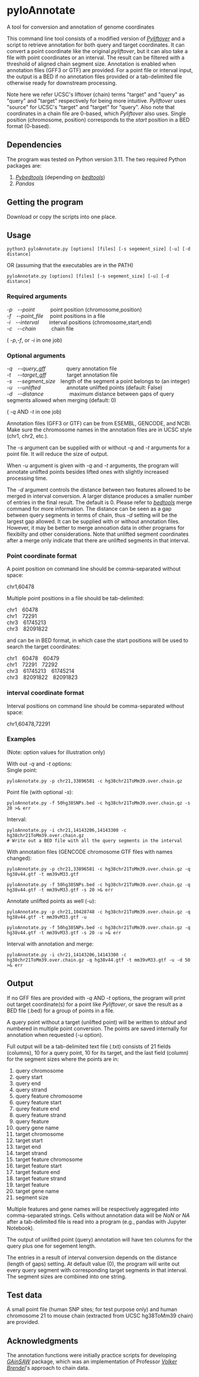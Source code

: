 # pyloAnnotate
A tool for conversion and annotation of genome coordinates

This command line tool consists of a modified version of [_Pyliftover_](https://github.com/konstantint/pyliftover) and a script to retrieve annotation for both query and target coordinates. It can convert a point coordinate like the original _pyliftover_, but it can also take a file with point coordinates or an interval. The result can be filtered with a threshold of aligned chain segment size. Annotation is enabled when annotation files (GFF3 or GTF) are provided. For a point file or interval input, the output is a BED if no annotation files provided or a tab-delimited file otherwise ready for downstream processing. 

Note here we refer UCSC's liftover (chain) terms "target" and "query" as "query" and "target" respectively for being more intuitive. _Pyliftover_ uses "source" for UCSC's "target" and  "target" for "query". Also note that coordinates in a chain file are 0-based, which _Pyliftover_ also uses. Single position (chromosome, position) corresponds to the _start_ position in a BED format (0-based).

## **Dependencies**

The program was tested on Python version 3.11. The two required Python packages are:
1. [_Pybedtools_](https://daler.github.io/pybedtools/) (depending on [_bedtools_](https://bedtools.readthedocs.io/en/latest/index.html))
2. _Pandas_

## **Getting the program**

Download or copy the scripts into one place.

## **Usage**

```
python3 pyloAnnotate.py [options] [files] [-s segement_size] [-u] [-d distance]
```  
OR (assuming that the executables are in the PATH)
```  
pyloAnnotate.py [options] [files] [-s segement_size] [-u] [-d distance]
```

### **Required arguments**   
_-p_&emsp;_--point_&emsp;&emsp;&emsp;point position (chromosome,position)  
_-f_&emsp;_--point_file_&emsp; point positions in a file  
_-i_&emsp;_--interval_&emsp;&emsp;interval positions (chromosome,start,end)  
_-c_&emsp;_--chain_&emsp;&emsp;&emsp;chain file

( _-p_,_-f_, or _-i_ in one job) 

### **Optional arguments**

_-q_&emsp;_--query_gff_&emsp;&emsp;&emsp;&emsp;query annotation file  
_-t_&emsp; _--target_gff_&emsp;&emsp;&emsp;&emsp;target annotation file   
_-s_&emsp;_--segment_size_&emsp;length of the segment a point belongs to (an integer)  
_-u_&emsp;_--unlifted_&emsp;&emsp;&emsp;&emsp;&emsp;annotate unlifted points (default: False)  
_-d_&emsp;_--distance_&emsp;&emsp;&emsp;&emsp;&emsp;maximum distance between gaps of query segments allowed when merging (default: 0)

( _-q_ AND _-t_ in one job)  

Annotation files (GFF3 or GTF) can be from ESEMBL, GENCODE, and NCBI. Make sure the chromosome names in the annotation files are in UCSC style (chr1, chr2, etc.).

The _-s_ argument can be supplied with or without _-q_ and _-t_ arguments for a point file. It will reduce the size of output.

When _-u_ argument is given with _-q_ and _-t_ arguments, the program will annotate unlifted points besides lifted ones with slightly increased processing time.

The _-d_ argument controls the distance between two features allowed to be merged in interval conversion. A larger distance produces a smaller number of entries in the final result. The default is 0. Please refer to [_bedtools_](https://bedtools.readthedocs.io/en/latest/index.html) merge command for more information. The distance can be seen as a gap between query segments in terms of chain, thus _-d_ setting will be the largest gap allowed. It can be supplied with or without annotation files. However, it may be better to merge annoation data in other programs for flexibilty and other considerations. Note that unlifted segment coordinates after a merge only indicate that there are unlifted segments in that interval.

### **Point coordinate format**
A point position on command line should be comma-separated without space:

chr1,60478

Multiple point positions in a file should be tab-delimited:

chr1&emsp;60478  
chr1&emsp;72291  
chr3&emsp;61745213  
chr3&emsp;82091822  

and can be in BED format, in which case the start positions will be used to search the target coordinates:  

chr1&emsp;60478&emsp;60479  
chr1&emsp;72291&emsp;72292  
chr3&emsp;61745213&emsp;61745214  
chr3&emsp;82091822&emsp;82091823

### **interval coordinate format**

Interval positions on command line should be comma-separated without space:  

chr1,60478,72291

### Examples  
(Note: option values for illustration only)  

With out _-q_ and _-t_ options:  
Single point:  
```  
pyloAnnotate.py -p chr21,33896581 -c hg38chr21ToMm39.over.chain.gz
```
Point file (with optional _-s_):  
``` 
pyloAnnotate.py -f 50hg38SNPs.bed -c hg38chr21ToMm39.over.chain.gz -s 20 >& err
```  
Interval:
```
pyloAnnotate.py -i chr21,14143206,14143300 -c hg38chr21ToMm39.over.chain.gz
# Write out a BED file with all the query segments in the interval
```
With annotation files (GENCODE chromosome GTF files with names changed):  
```
pyloAnnotate.py -p chr21,33896581 -c hg38chr21ToMm39.over.chain.gz -q hg38v44.gtf -t mm39vM33.gtf
``` 
```
pyloAnnotate.py -f 50hg38SNPs.bed -c hg38chr21ToMm39.over.chain.gz -q hg38v44.gtf -t mm39vM33.gtf -s 20 >& err
```
Annotate unlifted points as well (_-u_):
```
pyloAnnotate.py -p chr21,10428748 -c hg38chr21ToMm39.over.chain.gz -q hg38v44.gtf -t mm39vM33.gtf -u
``` 
```
pyloAnnotate.py -f 50hg38SNPs.bed -c hg38chr21ToMm39.over.chain.gz -q hg38v44.gtf -t mm39vM33.gtf -s 20 -u >& err
```  
Interval with annotation and merge:
```
pyloAnnotate.py -i chr21,14143206,14143300 -c hg38chr21ToMm39.over.chain.gz -q hg38v44.gtf -t mm39vM33.gtf -u -d 50 >& err
```
## **Output**

If no GFF files are provided with _-q_ AND _-t_ options, the program will print out target coordinate(s) for a point like _Pyliftover_, or save the result as a BED file (.bed) for a group of points
in a file.

A query point without a target (unlifted point) will be written to _stdout_ and numbered in multiple point conversion. The points are saved internally for annotation when requested (_-u_ option).

Full output will be a tab-delimited text file (.txt) consists of 21 fields (columns), 10 for a query point, 10 for its target, and the last field (column) for the segment sizes where the points are in:  

1.	query chromosome
2.	query start  
3.  query end
4.	query strand
5.	query feature chromosome
6.	query feature start
7.	qurey feature end
8.	query feature strand
9.	query feature
10.	query gene name
11.	target chromosome
12.	target start  
13. target end  
14.	target strand
15.	target feature chromosome
16.	target feature start
17.	target feature end
18.	target feature strand
19.	target feature
20.	target gene name
21.	segment size

Multiple features and gene names will be respectively aggregated into comma-separated strings. Cells without annotation data will be _NaN_ or _NA_ after a tab-delimited file is read into a program (e.g., pandas with Jupyter Notebook).

The output of unlifted point (query) annotation will have ten columns for the query plus one for segement length.

The entries in a result of interval conversion depends on the distance (length of gaps) setting. At default value (0), the program will write out every query segment with corresponding target segments in that interval. The segment sizes are combined into one string.

## **Test data**  
A small point file (human SNP sites; for test purpose only) and human chromosome 21 to mouse chain (extracted from UCSC hg38ToMm39 chain) are provided. 

## **Acknowledgments**
The annotation functions were initially practice scripts for developing [_GAinSAW_](https://github.com/BrendelGroup/GAinSAW) package, which was an implementation of Professor [_Volker Brendel_](https://github.com/vpbrendel)'s approach to chain data.
